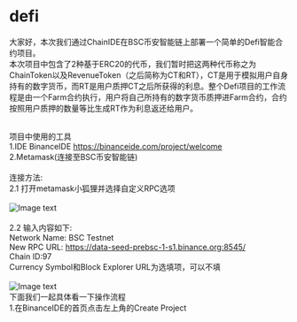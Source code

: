 # defi
  大家好，本次我们通过ChainIDE在BSC币安智能链上部署一个简单的Defi智能合约项目。<br>
  本次项目中包含了2种基于ERC20的代币，我们暂时把这两种代币称之为ChainToken以及RevenueToken（之后简称为CT和RT），CT是用于模拟用户自身持有的数字货币，而RT是用户质押CT之后所获得的利息。整个Defi项目的工作流程是由一个Farm合约执行，用户将自己所持有的数字货币质押进Farm合约，合约按照用户质押的数量等比生成RT作为利息返还给用户。<br>
  <br>
  
  项目中使用的工具 <br>
1.IDE  BinanceIDE  https://binanceide.com/project/welcome <br>
2.Metamask(连接至BSC币安智能链)
<br>
<br>
  连接方法:<br>
  2.1 打开metamask小狐狸并选择自定义RPC选项<br>
  <br>
  ![Image text](https://github.com/wkq1991zmc/defi/blob/master/%E6%95%99%E7%A8%8B%E5%9B%BE%E7%89%871.png)<br>
  <br>
  2.2 输入内容如下:<br>
    Network Name: BSC Testnet<br>
    New RPC URL: https://data-seed-prebsc-1-s1.binance.org:8545/<br>
    Chain ID:97<br>
    Currency Symbol和Block Explorer URL为选填项，可以不填<br>
 <br>
   ![Image text](https://github.com/wkq1991zmc/defi/blob/master/%E6%95%99%E7%A8%8B%E5%9B%BE%E7%89%872.png)
 <br>
 下面我们一起具体看一下操作流程<br>
 1.在BinanceIDE的首页点击左上角的Create Project

  

